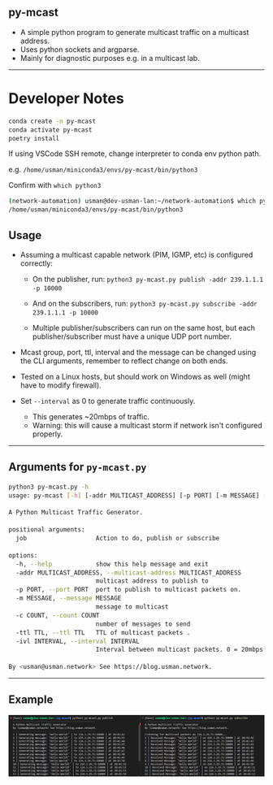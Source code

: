 ## py-mcast

* A simple python program to generate multicast traffic on a multicast address.
* Uses python sockets and argparse.
* Mainly for diagnostic purposes e.g. in a multicast lab.

---

# Developer Notes
```bash
conda create -n py-mcast
conda activate py-mcast
poetry install
```
If using VSCode SSH remote, change interpreter to conda env python path.

e.g. `/home/usman/miniconda3/envs/py-mcast/bin/python3`

Confirm with `which python3`
```bash
(network-automation) usman@dev-usman-lan:~/network-automation$ which python
/home/usman/miniconda3/envs/py-mcast/bin/python3
```

## Usage

* Assuming a multicast capable network (PIM, IGMP, etc) is configured correctly:
  * On the publisher, run: `python3 py-mcast.py publish -addr 239.1.1.1 -p 10000`
  * And on the subscribers, run: `python3 py-mcast.py subscribe -addr 239.1.1.1 -p 10000`

  * Multiple publisher/subscribers can run on the same host, but each publisher/subscriber must have a unique UDP port number.

* Mcast group, port, ttl, interval and the message can be changed using the CLI arguments, remember to reflect change on both ends.

* Tested on a Linux hosts, but should work on Windows as well (might have to modify firewall).

* Set `--interval` as 0 to generate traffic continuously. 
    * This generates ~20mbps of traffic. 
    * Warning: this will cause a multicast storm if network isn't configured properly.

---


## Arguments for `py-mcast.py`
```bash
python3 py-mcast.py -h
usage: py-mcast [-h] [-addr MULTICAST_ADDRESS] [-p PORT] [-m MESSAGE] [-c COUNT] [-ttl TTL] [-ivl INTERVAL] job

A Python Multicast Traffic Generator.

positional arguments:
  job                   Action to do, publish or subscribe

options:
  -h, --help            show this help message and exit
  -addr MULTICAST_ADDRESS, --multicast-address MULTICAST_ADDRESS
                        multicast address to publish to
  -p PORT, --port PORT  port to publish to multicast packets on.
  -m MESSAGE, --message MESSAGE
                        message to multicast
  -c COUNT, --count COUNT
                        number of messages to send
  -ttl TTL, --ttl TTL   TTL of multicast packets .
  -ivl INTERVAL, --interval INTERVAL
                        Interval between multicast packets. 0 = 20mbps flood.

By <usman@usman.network> See https://blog.usman.network.
```

---
## Example
![Example](example.PNG)